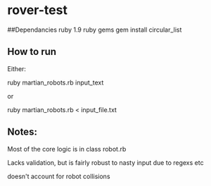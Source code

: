 # rover-test

##Dependancies
ruby 1.9
ruby gems
gem install circular_list

## How to run

Either:

ruby martian_robots.rb input_text

or

ruby martian_robots.rb < input_file.txt

## Notes:

Most of the core logic is in class robot.rb

Lacks validation, but is fairly robust to nasty input due to regexs etc

doesn't account for robot collisions

